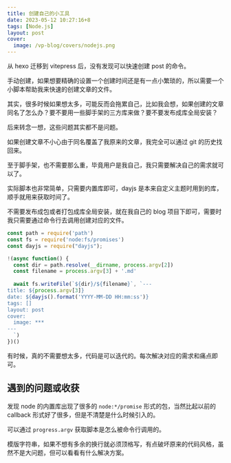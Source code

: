 ```yaml
---
title: 创建自己的小工具
date: 2023-05-12 10:27:16+8
tags: [Node.js]
layout: post
cover:
  image: /vp-blog/covers/nodejs.png
---
```


从 hexo 迁移到 vitepress 后，没有发现可以快速创建 post 的命令。

手动创建，如果想要精确的设置一个创建时间还是有一点小繁琐的，所以需要一个小脚本帮助我来快速的创建文章的文件。

其实，很多时候如果想太多，可能反而会拖累自己，比如我会想，如果创建的文章同名了怎么办？要不要用一些脚手架的三方库来做？要不要发布成库全局安装？

后来转念一想，这些问题其实都不是问题。

如果创建文章不小心由于同名覆盖了我原来的文章，我完全可以通过 git 的历史找回来。

至于脚手架，也不需要那么重，毕竟用户是我自己，我只需要解决自己的需求就可以了。

实际脚本也非常简单，只需要内置库即可，dayjs 是本来自定义主题时用到的库，顺手就用来获取时间了。

不需要发布成包或者打包成库全局安装，就在我自己的 blog 项目下即可，需要时我只需要通过命令行去调用创建对应的文件。

```javascript
const path = require('path')
const fs = require('node:fs/promises')
const dayjs = require("dayjs");

!(async function() {
  const dir = path.resolve(__dirname, process.argv[2])
  const filename = process.argv[3] + '.md'
  
  await fs.writeFile(`${dir}/${filename}`, `---
title: ${process.argv[3]}
date: ${dayjs().format('YYYY-MM-DD HH:mm:ss')}
tags: []
layout: post
cover:
  image: ***
---
  `)
})()
```

有时候，真的不需要想太多，代码是可以迭代的。每次解决对应的需求和痛点即可。


## 遇到的问题或收获

发现 node 的内置库出现了很多的 `node:*/promise` 形式的包，当然比起以前的 callback 形式好了很多，但是不清楚是什么时候引入的。

可以通过 `progress.argv` 获取脚本是怎么被命令行调用的。

模版字符串，如果不想有多余的换行就必须顶格写，有点破坏原来的代码风格，虽然不是大问题，但可以看看有什么解决方案。
